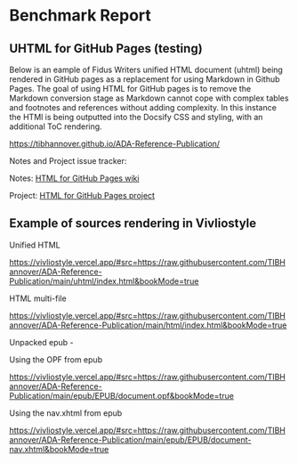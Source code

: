 # Benchmark Report

## UHTML for GitHub Pages (testing)

Below is an eample of Fidus Writers unified HTML document (uhtml) being rendered in GitHub pages as a replacement for using Markdown in Github Pages. The goal of using HTML for GitHub pages is to remove the Markdown conversion stage as Markdown cannot cope with complex tables and footnotes and references without adding complexity. In this instance the HTMl is being outputted into the Docsify CSS and styling, with an additional ToC rendering.

https://tibhannover.github.io/ADA-Reference-Publication/

Notes and Project issue tracker:

Notes: [HTML for GitHub Pages wiki](https://github.com/TIBHannover/ADA-Reference-Publication/wiki/HTML-for-GitHub-Pages)

Project: [HTML for GitHub Pages project](https://github.com/TIBHannover/ADA-Reference-Publication/projects/1)

## Example of sources rendering in Vivliostyle

Unified HTML

https://vivliostyle.vercel.app/#src=https://raw.githubusercontent.com/TIBHannover/ADA-Reference-Publication/main/uhtml/index.html&bookMode=true

HTML multi-file

https://vivliostyle.vercel.app/#src=https://raw.githubusercontent.com/TIBHannover/ADA-Reference-Publication/main/html/index.html&bookMode=true

Unpacked epub - 

Using the OPF from epub

https://vivliostyle.vercel.app/#src=https://raw.githubusercontent.com/TIBHannover/ADA-Reference-Publication/main/epub/EPUB/document.opf&bookMode=true 

Using the nav.xhtml from epub

https://vivliostyle.vercel.app/#src=https://raw.githubusercontent.com/TIBHannover/ADA-Reference-Publication/main/epub/EPUB/document-nav.xhtml&bookMode=true

